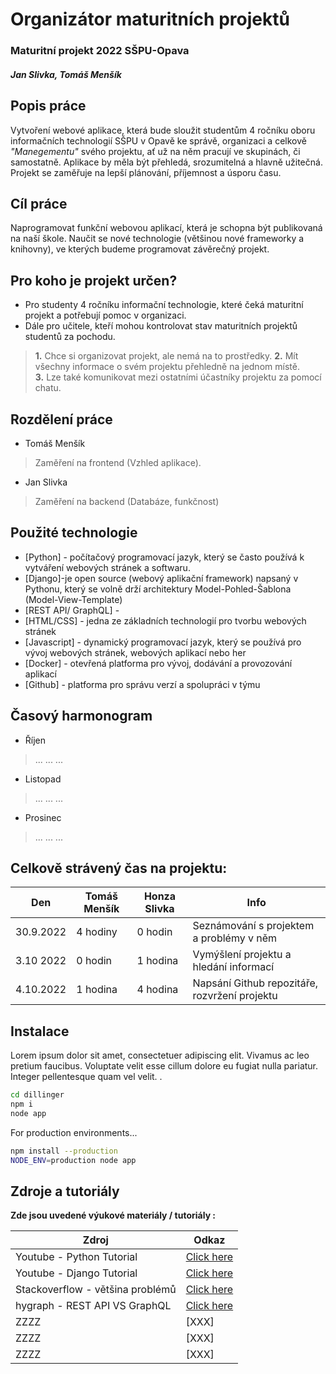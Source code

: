 # Organizátor maturitních projektů
### Maturitní projekt 2022 SŠPU-Opava
##### Jan Slivka, Tomáš Menšík



## Popis práce
Vytvoření webové aplikace, která bude sloužit studentům 4 ročníku oboru informačních technologií SŠPU v Opavě ke správě, organizaci a celkově *"Manegementu"* svého projektu, ať už na něm pracují ve skupinách, či samostatně. 
Aplikace by měla být přehledá, srozumitelná a hlavně užitečná.
Projekt se zaměřuje na lepší plánování, příjemnost a úsporu času.



## Cíl práce
Naprogramovat funkční webovou aplikací, která je schopna být publikovaná na naší škole.
Naučit se nové technologie (většinou nové frameworky a knihovny), ve kterých budeme programovat závěrečný projekt. 


## Pro koho je projekt určen?
- Pro studenty 4 ročníku informační technologie, které čeká maturitní projekt a potřebují pomoc v organizaci.
- Dále pro učitele, kteří mohou kontrolovat stav maturitních projektů studentů za pochodu.

> **1.** Chce si organizovat projekt, ale nemá na to prostředky.
> **2.** Mít všechny informace o svém projektu přehledně na jednom místě.  
> **3.** Lze také komunikovat mezi ostatními účastníky projektu za pomocí chatu.


## Rozdělení práce
- Tomáš Menšík
> Zaměření na frontend (Vzhled aplikace).

- Jan Slivka
> Zaměření na backend (Databáze, funkčnost)


## Použité technologie
- [Python] - počítačový programovací jazyk, který se často používá k vytváření webových stránek a softwaru.
- [Django]-je open source (webový aplikační framework) napsaný v Pythonu, který se volně drží architektury Model-Pohled-Šablona (Model-View-Template)
- [REST API/ GraphQL] -  
- [HTML/CSS] - jedna ze základních technologií pro tvorbu webových stránek
- [Javascript] - dynamický programovací jazyk, který se používá pro vývoj webových stránek, webových aplikací nebo her
- [Docker] - otevřená platforma pro vývoj, dodávání a provozování aplikací
- [Github] - platforma pro správu verzí a spolupráci v týmu


## Časový harmonogram


- Říjen

> ...
> ...
> ...

- Listopad

> ...
> ...
> ...

- Prosinec

> ...
> ...
> ...


## Celkově strávený čas na projektu:
| Den  | Tomáš Menšík | Honza Slivka | Info |
| -------- | -------- | -------- | -------- |
| 30.9.2022 | 4 hodiny | 0 hodin | Seznámování s projektem a problémy v něm |
| 3.10 2022  |  0 hodin | 1 hodina | Vymýšlení projektu a hledání informací |
| 4.10.2022 | 1 hodina | 4 hodina | Napsání Github repozitáře, rozvržení projektu |


## Instalace
Lorem ipsum dolor sit amet, consectetuer adipiscing elit. Vivamus ac leo pretium faucibus.
Voluptate velit esse cillum dolore eu fugiat nulla pariatur. Integer pellentesque quam vel velit. .

```sh
cd dillinger
npm i
node app
```

For production environments...

```sh
npm install --production
NODE_ENV=production node app
```


## Zdroje a tutoriály

**Zde jsou uvedené výukové materiály / tutoriály :**

| Zdroj | Odkaz |
| ------ | ------ |
| Youtube - Python Tutorial | [Click here](https://www.youtube.com/watch?v=rfscVS0vtbw) |
| Youtube - Django Tutorial | [Click here](https://www.youtube.com/watch?v=F5mRW0jo-U4) |
| Stackoverflow - většina problémů | [Click here](https://stackoverflow.com/) |
| hygraph - REST API VS GraphQL | [Click here](https://www.section.io/engineering-education/integrating-graphql-api-in-a-django-application/) |
| ZZZZ | [XXX] |
| ZZZZ | [XXX] |
| ZZZZ | [XXX] |
